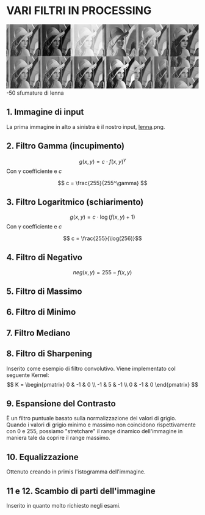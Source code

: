 # VARI FILTRI IN PROCESSING

![alt text](manyLennaFilters.png)
-50 sfumature di lenna
## 1. Immagine di input
La prima immagine in alto a sinistra è il nostro input, [lenna](http://lenna.org/).png.

## 2. Filtro Gamma (incupimento)

$$ g(x,y) = c \cdot f(x,y)^\gamma $$
Con $\gamma$ coefficiente e $c$

$$ c = \frac{255}{255^\gamma} $$

## 3. Filtro Logaritmico (schiarimento)

$$ g(x,y) = c \cdot \log(f(x,y) + 1) $$
Con $\gamma$ coefficiente e $c$

$$ c = \frac{255}{\log(256)}$$

## 4. Filtro di Negativo

$$ neg(x,y) = 255 - f(x,y) $$

## 5. Filtro di Massimo

## 6. Filtro di Minimo

## 7. Filtro Mediano

## 8. Filtro di Sharpening
Inserito come esempio di filtro convolutivo. Viene implementato col seguente Kernel:
$$
K = 
\begin{pmatrix}
  0 & -1 & 0 \\
  -1 & 5 & -1 \\
  0 & -1 & 0
\end{pmatrix}
$$

## 9. Espansione del Contrasto
È un filtro puntuale basato sulla normalizzazione dei valori di grigio.\
Quando i valori di grigio minimo e massimo non coincidono rispettivamente con 0 e 255, possiamo "stretchare" il range dinamico dell'immagine in maniera tale da coprire il range massimo.

## 10. Equalizzazione
Ottenuto creando in primis l'istogramma dell'immagine.

## 11 e 12. Scambio di parti dell'immagine
Inserito in quanto molto richiesto negli esami.

